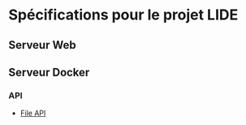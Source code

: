 # Spécifications pour le projet LIDE

## Serveur Web

## Serveur Docker

### API

* [File API](api_file.md)